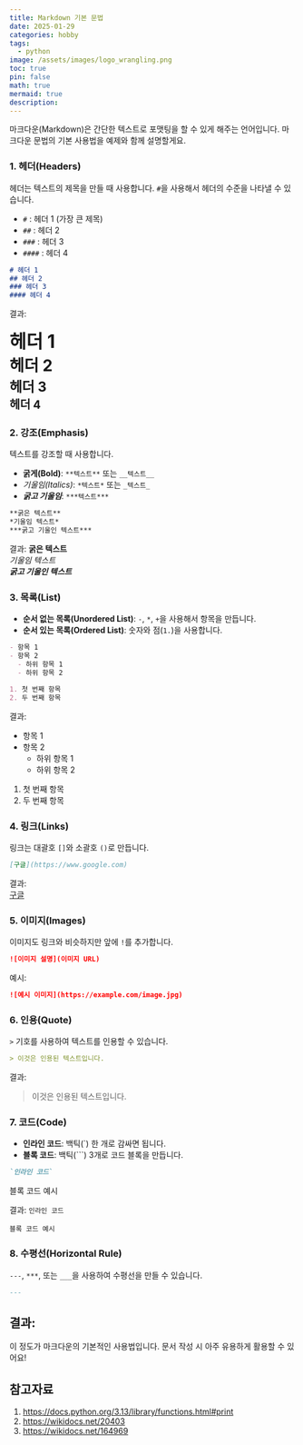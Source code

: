 ```yaml
---
title: Markdown 기본 문법
date: 2025-01-29
categories: hobby
tags:
  - python
image: /assets/images/logo_wrangling.png
toc: true
pin: false
math: true
mermaid: true
description:
---
```


마크다운(Markdown)은 간단한 텍스트로 포맷팅을 할 수 있게 해주는 언어입니다. 마크다운 문법의 기본 사용법을 예제와 함께 설명할게요.

### 1. **헤더(Headers)**

헤더는 텍스트의 제목을 만들 때 사용합니다. `#`을 사용해서 헤더의 수준을 나타낼 수 있습니다.

- `#` : 헤더 1 (가장 큰 제목)
- `##` : 헤더 2
- `###` : 헤더 3
- `####` : 헤더 4

```markdown
# 헤더 1
## 헤더 2
### 헤더 3
#### 헤더 4
```

결과:

<div style="font-size:32px;font-weight:bold;">헤더 1</div> 
<div style="font-size:28px;font-weight:bold;">헤더 2</div>
<div style="font-size:24px;font-weight:bold;">헤더 3</div>
<div style="font-size:20px;font-weight:bold;">헤더 4</div>

### 2. **강조(Emphasis)**

텍스트를 강조할 때 사용합니다.

- **굵게(Bold)**: `**텍스트**` 또는 `__텍스트__`
- _기울임(Italics)_: `*텍스트*` 또는 `_텍스트_`
- _**굵고 기울임**_: `***텍스트***`

```markdown
**굵은 텍스트**
*기울임 텍스트*
***굵고 기울인 텍스트***
```

결과: **굵은 텍스트**  
_기울임 텍스트_  
_**굵고 기울인 텍스트**_

### 3. **목록(List)**

- **순서 없는 목록(Unordered List)**: `-`, `*`, `+`을 사용해서 항목을 만듭니다.
- **순서 있는 목록(Ordered List)**: 숫자와 점(`1.`)을 사용합니다.

```markdown
- 항목 1
- 항목 2
  - 하위 항목 1
  - 하위 항목 2

1. 첫 번째 항목
2. 두 번째 항목
```

결과:

- 항목 1
- 항목 2
    - 하위 항목 1
    - 하위 항목 2

1. 첫 번째 항목
2. 두 번째 항목

### 4. **링크(Links)**

링크는 대괄호 `[]`와 소괄호 `()`로 만듭니다.

```markdown
[구글](https://www.google.com)
```

결과:  
[구글](https://www.google.com/)

### 5. **이미지(Images)**

이미지도 링크와 비슷하지만 앞에 `!`를 추가합니다.

```markdown
![이미지 설명](이미지 URL)
```

예시:

```markdown
![예시 이미지](https://example.com/image.jpg)
```

### 6. **인용(Quote)**

`>` 기호를 사용하여 텍스트를 인용할 수 있습니다.

```markdown
> 이것은 인용된 텍스트입니다.
```

결과:

> 이것은 인용된 텍스트입니다.

### 7. **코드(Code)**

- **인라인 코드**: 백틱(`) 한 개로 감싸면 됩니다.
- **블록 코드**: 백틱(```) 3개로 코드 블록을 만듭니다.

```markdown
`인라인 코드`

```

블록 코드 예시

결과: `인라인 코드`

```
블록 코드 예시
```

### 8. **수평선(Horizontal Rule)**

`---`, `***`, 또는 `___`을 사용하여 수평선을 만들 수 있습니다.

```markdown
---
```

## 결과:

이 정도가 마크다운의 기본적인 사용법입니다. 문서 작성 시 아주 유용하게 활용할 수 있어요!
## 참고자료

1. https://docs.python.org/3.13/library/functions.html#print 
1. https://wikidocs.net/20403
1. https://wikidocs.net/164969


